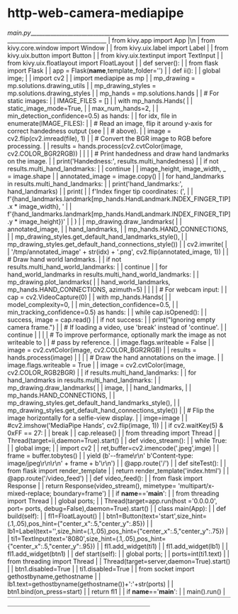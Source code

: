 # http-web-camera-mediapipe
_main.py__________________________________________________________________________________________________________
| from kivy.app import App                                                                                   |\n
| from kivy.core.window import Window                                                                        |
| from kivy.uix.label import Label                                                                           |
| from kivy.uix.button import Button                                                                         |
| from kivy.uix.textinput import TextInput                                                                   |
| from kivy.uix.floatlayout import FloatLayout                                                               |
| def server():                                                                                              |
|     from flask import Flask                                                                                |
|     app = Flask(__name__,template_folder='')                                                               |
|     def ii():                                                                                              |
|         global imge;                                                                                       |
|         import cv2                                                                                         |
|         import mediapipe as mp                                                                             |
|         mp_drawing = mp.solutions.drawing_utils                                                            |
|         mp_drawing_styles = mp.solutions.drawing_styles                                                    |
|         mp_hands = mp.solutions.hands                                                                      |
|         # For static images:                                                                               |
|         IMAGE_FILES = []                                                                                   |
|         with mp_hands.Hands(                                                                               |
|             static_image_mode=True,                                                                        |
|             max_num_hands=2,                                                                               |
|         min_detection_confidence=0.5) as hands:                                                            |
|           for idx, file in enumerate(IMAGE_FILES):                                                         |
|             # Read an image, flip it around y-axis for correct handedness output (see                      |
|             # above).                                                                                      |
|             image = cv2.flip(cv2.imread(file), 1)                                                          |
|             # Convert the BGR image to RGB before processing.                                              |
|             results = hands.process(cv2.cvtColor(image, cv2.COLOR_BGR2RGB))                                |
|                                                                                                            |
|             # Print handedness and draw hand landmarks on the image.                                       |
|             print('Handedness:', results.multi_handedness)                                                 |
|             if not results.multi_hand_landmarks:                                                           |
|                 continue                                                                                   |
|             image_height, image_width, _ = image.shape                                                     |
|             annotated_image = image.copy()                                                                 |
|             for hand_landmarks in results.multi_hand_landmarks:                                            |
|                 print('hand_landmarks:', hand_landmarks)                                                   |
|                 print(                                                                                     |
|                     f'Index finger tip coordinates: (',                                                    |
|                     f'{hand_landmarks.landmark[mp_hands.HandLandmark.INDEX_FINGER_TIP].x * image_width}, ' |
|                     f'{hand_landmarks.landmark[mp_hands.HandLandmark.INDEX_FINGER_TIP].y * image_height})' |
|                 )                                                                                          |
|                 mp_drawing.draw_landmarks(                                                                 |
|                     annotated_image,                                                                       |
|                     hand_landmarks,                                                                        |
|                     mp_hands.HAND_CONNECTIONS,                                                             |
|                     mp_drawing_styles.get_default_hand_landmarks_style(),                                  |
|                     mp_drawing_styles.get_default_hand_connections_style())                                |
|             cv2.imwrite(                                                                                   |
|                 '/tmp/annotated_image' + str(idx) + '.png', cv2.flip(annotated_image, 1))                  |
|             # Draw hand world landmarks.                                                                   |
|             if not results.multi_hand_world_landmarks:                                                     |
|                 continue                                                                                   |
|             for hand_world_landmarks in results.multi_hand_world_landmarks:                                |
|                 mp_drawing.plot_landmarks(                                                                 |
|                     hand_world_landmarks, mp_hands.HAND_CONNECTIONS, azimuth=5)                            |
|                                                                                                            |
|         # For webcam input:                                                                                |
|         cap = cv2.VideoCapture(0)                                                                          |
|         with mp_hands.Hands(                                                                               |
|             model_complexity=0,                                                                            |
|             min_detection_confidence=0.5,                                                                  |
|             min_tracking_confidence=0.5) as hands:                                                         |
|           while cap.isOpened():                                                                            |
|             success, image = cap.read()                                                                    |
|             if not success:                                                                                |
|                 print("Ignoring empty camera frame.")                                                      |
|                 # If loading a video, use 'break' instead of 'continue'.                                   |
|                 continue                                                                                   |
|                                                                                                            |
|             # To improve performance, optionally mark the image as not writeable to                        |
|             # pass by reference.                                                                           |
|             image.flags.writeable = False                                                                  |
|             image = cv2.cvtColor(image, cv2.COLOR_BGR2RGB)                                                 |
|             results = hands.process(image)                                                                 |
|                                                                                                            |
|             # Draw the hand annotations on the image.                                                      |
|             image.flags.writeable = True                                                                   |
|             image = cv2.cvtColor(image, cv2.COLOR_RGB2BGR)                                                 |
|             if results.multi_hand_landmarks:                                                               |
|                 for hand_landmarks in results.multi_hand_landmarks:                                        |
|                     mp_drawing.draw_landmarks(                                                             |
|                         image,                                                                             |
|                         hand_landmarks,                                                                    |
|                         mp_hands.HAND_CONNECTIONS,                                                         |
|                         mp_drawing_styles.get_default_hand_landmarks_style(),                              |
|                         mp_drawing_styles.get_default_hand_connections_style())                            |
|             # Flip the image horizontally for a selfie-view display.                                       |
|             imge=image                                                                                     |
|             #cv2.imshow('MediaPipe Hands', cv2.flip(image, 1))                                             |
|             if cv2.waitKey(5) & 0xFF == 27:                                                                |
|                 break                                                                                      |
|         cap.release()                                                                                      |
|     from threading import Thread                                                                           |
|     Thread(target=ii,daemon=True).start()                                                                  |
|     def video_stream():                                                                                    |
|         while True:                                                                                        |
|             global imge;                                                                                   |
|             import cv2                                                                                     |
|             ret,buffer=cv2.imencode('.jpeg',imge)                                                          |
|             frame = buffer.tobytes()                                                                       |
|            yield (b'--frame\r\n' b'Content-type: image/jpeg\r\n\r\n' + frame + b'\r\n')                    |
|     @app.route('/')                                                                                        |
|     def siteTest():                                                                                        |
|         from flask import render_template                                                                  |
|         return render_template('index.html')                                                               |
|     @app.route('/video_feed')                                                                              |
|     def video_feed():                                                                                      |
|         from flask import Response                                                                         |
|         return Response(video_stream(), mimetype= 'multipart/x-mixed-replace; boundary=frame')             |
|     if __name__=='__main__':                                                                               |
|         from threading import Thread                                                                       |
|         global ports;                                                                                      |
|         Thread(target=app.run(host ='0.0.0.0', port= ports, debug=False),daemon=True).start()              |
| class main(App):                                                                                           |
|     def build(self):                                                                                       |
|         fl1=FloatLayout()                                                                                  |
|         btn1=Button(text='start',size_hint=(.1,.05),pos_hint={"center_x":.5,"center_y":.85})               |
|         lb1=Label(text='',size_hint=(.1,.05),pos_hint={"center_x":.5,"center_y":.75})                      |
|         ti1=TextInput(text='8080',size_hint=(.1,.05),pos_hint={"center_x":.5,"center_y":.95})              |
|         fl1.add_widget(ti1)                                                                                |
|         fl1.add_widget(lb1)                                                                                |
|         fl1.add_widget(btn1)                                                                               |
|         def start(self):                                                                                   |
|             global ports;                                                                                  |
|             ports=int(ti1.text)                                                                            |
|             from threading import Thread                                                                   |
|             Thread(target=server,daemon=True).start()                                                      |
|             btn1.disabled=True                                                                             |
|             ti1.disabled=True                                                                              |
|             from socket import gethostbyname,gethostname                                                   |
|             lb1.text=gethostbyname(gethostname())+':'+str(ports)                                           |
|         btn1.bind(on_press=start)                                                                          |
|         return fl1                                                                                         |
| if __name__=='__main__':                                                                                   |
|     main().run()                                                                                           |
￣￣￣￣￣￣￣￣￣￣￣￣￣￣￣￣￣￣￣￣￣￣￣￣￣￣￣￣￣￣￣￣￣￣￣￣￣￣￣￣￣￣￣￣￣￣￣￣￣￣￣￣￣￣￣￣￣￣￣
